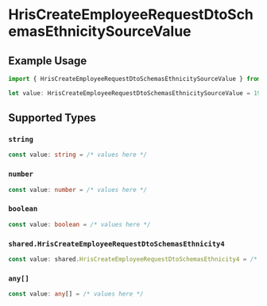 # HrisCreateEmployeeRequestDtoSchemasEthnicitySourceValue

## Example Usage

```typescript
import { HrisCreateEmployeeRequestDtoSchemasEthnicitySourceValue } from "@stackone/stackone-client-ts/sdk/models/shared";

let value: HrisCreateEmployeeRequestDtoSchemasEthnicitySourceValue = 1905.67;
```

## Supported Types

### `string`

```typescript
const value: string = /* values here */
```

### `number`

```typescript
const value: number = /* values here */
```

### `boolean`

```typescript
const value: boolean = /* values here */
```

### `shared.HrisCreateEmployeeRequestDtoSchemasEthnicity4`

```typescript
const value: shared.HrisCreateEmployeeRequestDtoSchemasEthnicity4 = /* values here */
```

### `any[]`

```typescript
const value: any[] = /* values here */
```

